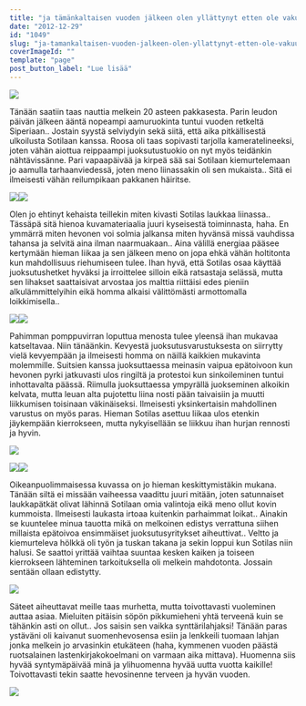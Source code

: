 ```yaml
---
title: "ja tämänkaltaisen vuoden jälkeen olen yllättynyt etten ole vakuuttunut."
date: "2012-12-29"
id: "1049"
slug: "ja-tamankaltaisen-vuoden-jalkeen-olen-yllattynyt-etten-ole-vakuuttunut"
coverImageId: ""
template: "page"
post_button_label: "Lue lisää"
---
```


[![](/images/PIENI_29.12.18.JPG)](http://1.bp.blogspot.com/-MkF02HAGg4s/UN8zKtt4cEI/AAAAAAAAEYA/ydm1-dL6zsA/s1600/PIENI_29.12.18.JPG)

  

Tänään saatiin taas nauttia melkein 20 asteen pakkasesta. Parin leudon päivän jälkeen ääntä nopeampi aamuruokinta tuntui vuoden retkeltä Siperiaan.. Jostain syystä selviydyin sekä siitä, että aika pitkällisestä ulkoilusta Sotilaan kanssa. Roosa oli taas sopivasti tarjolla kameratelineeksi, joten vähän aiottua reippaampi juoksutustuokio on nyt myös teidänkin nähtävissänne. Pari vapaapäivää ja kirpeä sää sai Sotilaan kiemurtelemaan jo aamulla tarhaanviedessä, joten meno liinassakin oli sen mukaista.. Sitä ei ilmeisesti vähän reilumpikaan pakkanen häiritse.  

  

[![](/images/PIENI_29.12.5.JPG)](http://1.bp.blogspot.com/-p1c_mCA_V1Y/UN8zPX53PeI/AAAAAAAAEYg/CLPOJ8WmFs0/s1600/PIENI_29.12.5.JPG)[![](/images/PIENI_29.12.10.JPG)](http://1.bp.blogspot.com/-Q9lCzvjYGA0/UN8zIssmclI/AAAAAAAAEXw/XrFGm_xO_Cc/s1600/PIENI_29.12.10.JPG)

  
Olen jo ehtinyt kehaista teillekin miten kivasti Sotilas laukkaa liinassa.. Tässäpä sitä hienoa kuvamateriaalia juuri kyseisestä toiminnasta, haha. En ymmärrä miten hevonen voi solmia jalkansa miten hyvänsä missä vauhdissa tahansa ja selvitä aina ilman naarmuakaan.. Aina välillä energiaa pääsee kertymään hieman liikaa ja sen jälkeen meno on jopa ehkä vähän holtitonta kun mahdollisuus riehumiseen tulee. Ihan hyvä, että Sotilas osaa käyttää juoksutushetket hyväksi ja irroittelee silloin eikä ratsastaja selässä, mutta sen lihakset saattaisivat arvostaa jos malttia riittäisi edes pieniin alkulämmittelyihin eikä homma alkaisi välittömästi armottomalla loikkimisella..  
  

[![](/images/PIENI_29.12.9.JPG)](http://3.bp.blogspot.com/-RgQmyL37diY/UN8zRNivYDI/AAAAAAAAEYw/HLgfQ_pREP0/s1600/PIENI_29.12.9.JPG)[![](/images/PIENI_29.12.3.JPG)](http://3.bp.blogspot.com/-EZjmd_WA9sM/UN8zNL-VxWI/AAAAAAAAEYQ/tnIjTMclDc8/s1600/PIENI_29.12.3.JPG)

  
Pahimman pomppuvirran loputtua menosta tulee yleensä ihan mukavaa katseltavaa. Niin tänäänkin. Kevyestä juoksutusvarustuksesta on siirrytty vielä kevyempään ja ilmeisesti homma on näillä kaikkien mukavinta molemmille. Suitsien kanssa juoksuttaessa meinasin vaipua epätoivoon kun hevonen pyrki jatkuvasti ulos ringiltä ja protestoi kun sinkoileminen tuntui inhottavalta päässä. Riimulla juoksuttaessa ympyrällä juokseminen alkoikin kelvata, mutta leuan alta pujotettu liina nosti pään taivaisiin ja muutti liikkumisen toisinaan väkinäiseksi. Ilmeisesti yksinkertaisin mahdollinen varustus on myös paras. Hieman Sotilas asettuu liikaa ulos etenkin jäykempään kierrokseen, mutta nykyisellään se liikkuu ihan hurjan rennosti ja hyvin.  
  

[![](/images/PIENI_29.12.2.JPG)](http://1.bp.blogspot.com/-ADmCnFyWTgM/UN8zLw9ypJI/AAAAAAAAEYI/MymkTAFjAHs/s1600/PIENI_29.12.2.JPG)

  

[![](/images/PIENI_29.12.6.JPG)](http://4.bp.blogspot.com/-cXcCnah4Mwc/UN8zQAKapLI/AAAAAAAAEYk/CMzP7g91I4M/s1600/PIENI_29.12.6.JPG)[![](/images/PIENI_29.12.4.JPG)](http://2.bp.blogspot.com/-vKqjZaWLIWg/UN8zOHmHv6I/AAAAAAAAEYY/N7A2ZlLGMpw/s1600/PIENI_29.12.4.JPG)

  
Oikeanpuolimmaisessa kuvassa on jo hieman keskittymistäkin mukana. Tänään siltä ei missään vaiheessa vaadittu juuri mitään, joten satunnaiset laukkapätkät olivat lähinnä Sotilaan omia valintoja eikä meno ollut kovin kummoista. Ilmeisesti laukasta irtoaa kuitenkin parhaimmat loikat.. Ainakin se kuuntelee minua tauotta mikä on melkoinen edistys verrattuna siihen millaista epätoivoa ensimmäiset juoksutusyritykset aiheuttivat.. Veltto ja kiemurteleva hölkkä oli työn ja tuskan takana ja sekin loppui kun Sotilas niin halusi. Se saattoi yrittää vaihtaa suuntaa kesken kaiken ja toiseen kierrokseen lähteminen tarkoituksella oli melkein mahdotonta. Jossain sentään ollaan edistytty.  
  

[![](/images/PIENI_29.12.11.JPG)](http://1.bp.blogspot.com/-g4notk8Pkco/UN8zJutjeGI/AAAAAAAAEX0/9HO0Fob3JWk/s1600/PIENI_29.12.11.JPG)

  
Säteet aiheuttavat meille taas murhetta, mutta toivottavasti vuoleminen auttaa asiaa. Mieluiten pitäisin söpön pikkumieheni yhtä terveenä kuin se tähänkin asti on ollut.. Jos saisin sen vaikka synttärilahjaksi! Tänään paras ystäväni oli kaivanut suomenhevosensa esiin ja lenkkeili tuomaan lahjan jonka melkein jo arvasinkin etukäteen (haha, kymmenen vuoden päästä ruotsalainen lastenkirjakokoelmani on varmaan aika mittava). Huomenna siis hyvää syntymäpäivää minä ja ylihuomenna hyvää uutta vuotta kaikille! Toivottavasti tekin saatte hevosinenne terveen ja hyvän vuoden.  
  

[![](/images/ak.png)](http://2.bp.blogspot.com/-msOMpBSMwEU/UN9JgcMdMPI/AAAAAAAAEao/v8OyK0N2D5I/s1600/ak.png)
